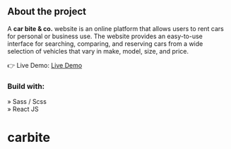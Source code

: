 <h2>About the project</h2>

  <p>A <b>car bite & co.</b> website is an online platform that allows users to rent cars for personal or business use. The website provides an easy-to-use interface for searching, comparing, and reserving cars from a wide selection of vehicles that vary in make, model, size, and price.</p>

👉 Live Demo: <a href='https://adoydevs.github.io/carbite/'>Live Demo</a>

<h3>Build with:</h3>

» Sass / Scss <br>
» React JS



# carbite
